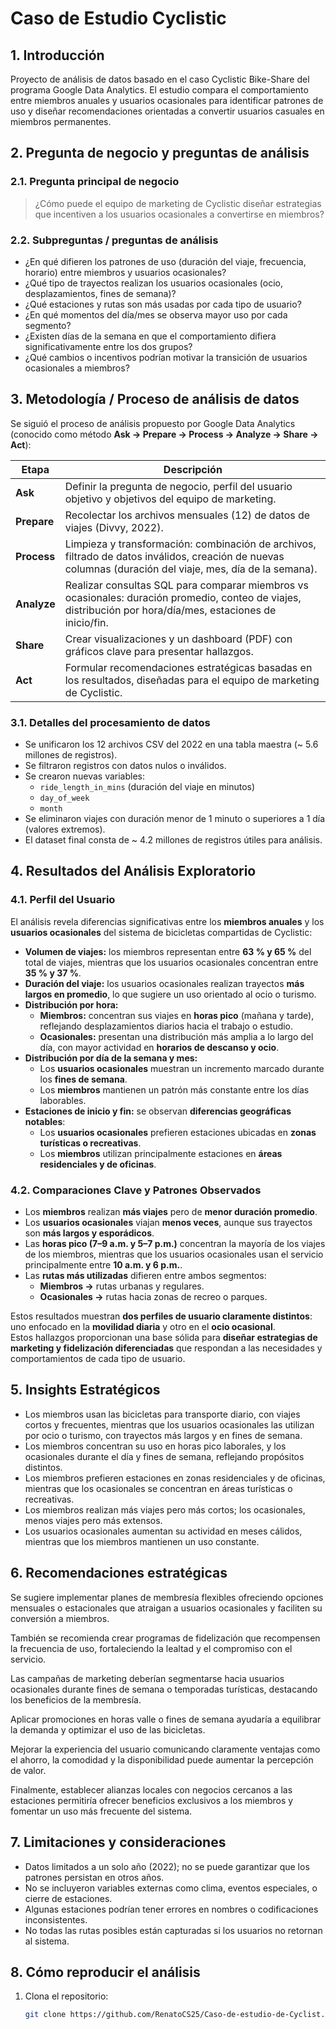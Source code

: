 # Caso de Estudio Cyclistic

## 1. Introducción  
Proyecto de análisis de datos basado en el caso Cyclistic Bike-Share del programa Google Data Analytics.
El estudio compara el comportamiento entre miembros anuales y usuarios ocasionales para identificar patrones de uso y diseñar recomendaciones orientadas a convertir usuarios casuales en miembros permanentes.

## 2. Pregunta de negocio y preguntas de análisis

### 2.1. Pregunta principal de negocio  
> ¿Cómo puede el equipo de marketing de Cyclistic diseñar estrategias que incentiven a los usuarios ocasionales a convertirse en miembros?

### 2.2. Subpreguntas / preguntas de análisis  
- ¿En qué difieren los patrones de uso (duración del viaje, frecuencia, horario) entre miembros y usuarios ocasionales?  
- ¿Qué tipo de trayectos realizan los usuarios ocasionales (ocio, desplazamientos, fines de semana)?  
- ¿Qué estaciones y rutas son más usadas por cada tipo de usuario?  
- ¿En qué momentos del día/mes se observa mayor uso por cada segmento?  
- ¿Existen días de la semana en que el comportamiento difiera significativamente entre los dos grupos?  
- ¿Qué cambios o incentivos podrían motivar la transición de usuarios ocasionales a miembros?

## 3. Metodología / Proceso de análisis de datos

Se siguió el proceso de análisis propuesto por Google Data Analytics (conocido como método **Ask → Prepare → Process → Analyze → Share → Act**):

| Etapa     | Descripción |
|-----------|--------------|
| **Ask**     | Definir la pregunta de negocio, perfil del usuario objetivo y objetivos del equipo de marketing. |
| **Prepare** | Recolectar los archivos mensuales (12) de datos de viajes (Divvy, 2022). |
| **Process** | Limpieza y transformación: combinación de archivos, filtrado de datos inválidos, creación de nuevas columnas (duración del viaje, mes, día de la semana). |
| **Analyze** | Realizar consultas SQL para comparar miembros vs ocasionales: duración promedio, conteo de viajes, distribución por hora/día/mes, estaciones de inicio/fin. |
| **Share**   | Crear visualizaciones y un dashboard (PDF) con gráficos clave para presentar hallazgos. |
| **Act**     | Formular recomendaciones estratégicas basadas en los resultados, diseñadas para el equipo de marketing de Cyclistic. |

### 3.1. Detalles del procesamiento de datos

- Se unificaron los 12 archivos CSV del 2022 en una tabla maestra (~ 5.6 millones de registros).  
- Se filtraron registros con datos nulos o inválidos.  
- Se crearon nuevas variables:
  - `ride_length_in_mins` (duración del viaje en minutos)  
  - `day_of_week`  
  - `month`  
- Se eliminaron viajes con duración menor de 1 minuto o superiores a 1 día (valores extremos).  
- El dataset final consta de ~ 4.2 millones de registros útiles para análisis.

## 4. Resultados del Análisis Exploratorio

### 4.1. Perfil del Usuario
El análisis revela diferencias significativas entre los **miembros anuales** y los **usuarios ocasionales** del sistema de bicicletas compartidas de Cyclistic:

- **Volumen de viajes:** los miembros representan entre **63 % y 65 %** del total de viajes, mientras que los usuarios ocasionales concentran entre **35 % y 37 %**.
- **Duración del viaje:** los usuarios ocasionales realizan trayectos **más largos en promedio**, lo que sugiere un uso orientado al ocio o turismo.
- **Distribución por hora:**
  - **Miembros:** concentran sus viajes en **horas pico** (mañana y tarde), reflejando desplazamientos diarios hacia el trabajo o estudio.
  - **Ocasionales:** presentan una distribución más amplia a lo largo del día, con mayor actividad en **horarios de descanso y ocio**.
- **Distribución por día de la semana y mes:**
  - Los **usuarios ocasionales** muestran un incremento marcado durante los **fines de semana**.
  - Los **miembros** mantienen un patrón más constante entre los días laborables.
- **Estaciones de inicio y fin:** se observan **diferencias geográficas notables**:
  - Los **usuarios ocasionales** prefieren estaciones ubicadas en **zonas turísticas o recreativas**.
  - Los **miembros** utilizan principalmente estaciones en **áreas residenciales y de oficinas**.

### 4.2. Comparaciones Clave y Patrones Observados
- Los **miembros** realizan **más viajes** pero de **menor duración promedio**.
- Los **usuarios ocasionales** viajan **menos veces**, aunque sus trayectos son **más largos y esporádicos**.
- Las **horas pico (7–9 a.m. y 5–7 p.m.)** concentran la mayoría de los viajes de los miembros, mientras que los usuarios ocasionales usan el servicio principalmente entre **10 a.m. y 6 p.m.**.
- Las **rutas más utilizadas** difieren entre ambos segmentos:
  - **Miembros →** rutas urbanas y regulares.
  - **Ocasionales →** rutas hacia zonas de recreo o parques.

Estos resultados muestran **dos perfiles de usuario claramente distintos**: 
uno enfocado en la **movilidad diaria** y otro en el **ocio ocasional**.  
Estos hallazgos proporcionan una base sólida para **diseñar estrategias de marketing y fidelización diferenciadas** que respondan a las necesidades y comportamientos de cada tipo de usuario.




## 5. Insights Estratégicos

- Los miembros usan las bicicletas para transporte diario, con viajes cortos y frecuentes, mientras que los usuarios ocasionales las utilizan por ocio o turismo, con trayectos más largos y en fines de semana.  
- Los miembros concentran su uso en horas pico laborales, y los ocasionales durante el día y fines de semana, reflejando propósitos distintos.  
- Los miembros prefieren estaciones en zonas residenciales y de oficinas, mientras que los ocasionales se concentran en áreas turísticas o recreativas.  
- Los miembros realizan más viajes pero más cortos; los ocasionales, menos viajes pero más extensos.  
- Los usuarios ocasionales aumentan su actividad en meses cálidos, mientras que los miembros mantienen un uso constante.



## 6. Recomendaciones estratégicas

Se sugiere implementar planes de membresía flexibles ofreciendo opciones mensuales o estacionales que atraigan a usuarios ocasionales y faciliten su conversión a miembros.  

También se recomienda crear programas de fidelización que recompensen la frecuencia de uso, fortaleciendo la lealtad y el compromiso con el servicio.  

Las campañas de marketing deberían segmentarse hacia usuarios ocasionales durante fines de semana o temporadas turísticas, destacando los beneficios de la membresía.  

Aplicar promociones en horas valle o fines de semana ayudaría a equilibrar la demanda y optimizar el uso de las bicicletas.  

Mejorar la experiencia del usuario comunicando claramente ventajas como el ahorro, la comodidad y la disponibilidad puede aumentar la percepción de valor.  

Finalmente, establecer alianzas locales con negocios cercanos a las estaciones permitiría ofrecer beneficios exclusivos a los miembros y fomentar un uso más frecuente del sistema.  


## 7. Limitaciones y consideraciones

- Datos limitados a un solo año (2022); no se puede garantizar que los patrones persistan en otros años.  
- No se incluyeron variables externas como clima, eventos especiales, o cierre de estaciones.  
- Algunas estaciones podrían tener errores en nombres o codificaciones inconsistentes.  
- No todas las rutas posibles están capturadas si los usuarios no retornan al sistema.

## 8. Cómo reproducir el análisis

1. Clona el repositorio:  
   ```bash
   git clone https://github.com/RenatoCS25/Caso-de-estudio-de-Cyclist.git
